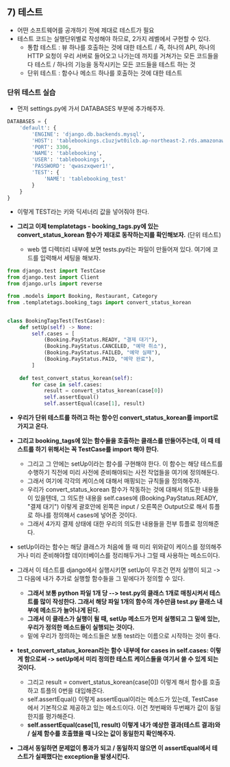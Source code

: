 ## 7) 테스트
- 어떤 소프트웨어를 공개하기 전에 제대로 테스트가 필요
- 테스트 코드는 실행단위별로 작성해야 하므로, 2가지 레벨에서 구현할 수 있다.
  - 통합 테스트 : 뷰 하나를 호출하는 것에 대한 테스트 / 즉, 하나의 API, 하나의 HTTP 요청이 우리 서버로 들어오고 나가는데 까지를 거쳐가는 모든 코드들을 다 테스트 / 하나의 기능을 동작시키는 모든 코드들을 테스트 하는 것 
  - 단위 테스트 : 함수나 메소드 하나를 호출하는 것에 대한 테스트


### 단위 테스트 실습
- 먼저 settings.py에 가서 DATABASES 부분에 추가해주자.

```python
DATABASES = {
    'default': {
        'ENGINE': 'django.db.backends.mysql',
        'HOST': 'tablebookings.c1uzjwt0ilcb.ap-northeast-2.rds.amazonaws.com',
        'PORT': 3306,
        'NAME': 'tablebooking',
        'USER': 'tablebookings',
        'PASSWORD': 'qwaszxqwer1!',
        'TEST': {
            'NAME': 'tablebooking_test'
        }
    }
}
```

- 이렇게 TEST라는 키와 딕셔너리 값을 넣어줘야 한다.

- **그리고 이제 templatetags - booking_tags.py에 있는 convert_status_korean 함수가 제대로 동작하는지를 확인해보자.** (단위 테스트)
  - web 앱 디렉터리 내부에 보면 tests.py라는 파일이 만들어져 있다. 여기에 코드를 입력해서 세팅을 해보자.

```python
from django.test import TestCase
from django.test import Client
from django.urls import reverse

from .models import Booking, Restaurant, Category
from .templatetags.booking_tags import convert_status_korean


class BookingTagsTest(TestCase):
    def setUp(self) -> None:
        self.cases = [
            (Booking.PayStatus.READY, "결제 대기"),
            (Booking.PayStatus.CANCELED, "예약 취소"),
            (Booking.PayStatus.FAILED, "예약 실패"),
            (Booking.PayStatus.PAID, "예약 완료"),
        ]
    
    def test_convert_status_korean(self):
        for case in self.cases:
            result = convert_status_korean(case[0])
            self.assertEqual()
            self.assertEqual(case[1], result)
```

- **우리가 단위 테스트를 하려고 하는 함수인 convert_status_korean를 import로 가지고 온다.** 
- **그리고 booking_tags에 있는 함수들을 호출하는 클래스를 만들어주는데, 이 때 테스트를 하기 위해서는 꼭 TestCase를 import 해야 한다.** 
  - 그리고 그 안에는 setUp이라는 함수를 구현해야 한다. 이 함수는 해당 테스트를 수행하기 직전에 미리 사전에 준비해야되는 사전 작업들을 여기에 정의해둔다. 
  - 그래서 여기에 각각의 케이스에 대해서 매핑되는 규칙들을 정의해주자. 
  - 우리가 convert_status_korean 함수가 작동하는 것에 대해서 의도한 내용들이 있을텐데, 그 의도한 내용을 self.cases에 (Booking.PayStatus.READY, "결제 대기") 이렇게 괄호안에 왼쪽은 input / 오른쪽은 Output으로 해서 튜플로 하나를 정의해서 cases에 넣어준 것이다.
  - 그래서 4가지 결제 상태에 대한 우리의 의도한 내용들을 전부 튜플로 정의해준다.

- setUp이라는 함수는 해당 클래스가 처음에 뜰 때 미리 위와같이 케이스를 정의해주거나 미리 준비해야할 데이터베이스를 정리해두거나 그럴 때 사용하는 메소드이다. 
- 그래서 이 테스트를 django에서 실행시키면 setUp이 무조건 먼저 실행이 되고 -> 그 다음에 내가 추가로 실행할 함수들을 그 밑에다가 정의할 수 있다. 
  - **그래서 보통 python 파일 1개 당 --> test.py의 클래스 1개로 매칭시켜서 테스트를 많이 작성한다. 그래서 해당 파일 1개의 함수의 개수만큼 test.py 클래스 내부에 메소드가 늘어나게 된다.**
  - **그래서 이 클래스가 실행이 될 때, setUp 메소드가 먼저 실행되고 그 밑에 있는, 우리가 정의한 메소드들이 실행되는 것이다.**
  - 밑에 우리가 정의하는 메소드들은 보통 test라는 이름으로 시작하는 것이 좋다.

- **test_convert_status_korean라는 함수 내부에 for cases in self.cases: 이렇게 함으로써 -> setUp에서 미리 정의한 테스트 케이스들을 여기서 쓸 수 있게 되는 것이다.** 
  - 그리고 result = convert_status_korean(case[0]) 이렇게 해서 함수를 호출하고 튜플의 0번을 대입해준다. 
  - self.assertEqual() 이렇게 assertEqual이라는 메소드가 있는데, TestCase에서 기본적으로 제공하고 있는 메소드이다. 이건 첫번째와 두번째가 값이 동일한지를 평가해준다. 
  - **self.assertEqual(case[1], result) 이렇게 내가 예상한 결과(테스트 결과)와 / 실제 함수를 호출했을 때 나오는 값이 동일한지 확인해주자.**

- **그래서 동일하면 문제없이 통과가 되고 / 동일하지 않으면 이 assertEqual에서 테스트가 실패했다는 exception을 발생시킨다.**
